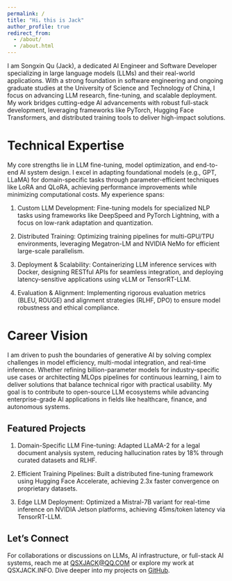 ```yaml
---
permalink: /
title: "Hi，this is Jack"
author_profile: true
redirect_from: 
  - /about/
  - /about.html
---
```


I am Songxin Qu (Jack), a dedicated AI Engineer and Software Developer specializing in large language models (LLMs) and their real-world applications. With a strong foundation in software engineering and ongoing graduate studies at the University of Science and Technology of China, I focus on advancing LLM research, fine-tuning, and scalable deployment. My work bridges cutting-edge AI advancements with robust full-stack development, leveraging frameworks like PyTorch, Hugging Face Transformers, and distributed training tools to deliver high-impact solutions.



Technical Expertise
======
My core strengths lie in LLM fine-tuning, model optimization, and end-to-end AI system design. I excel in adapting foundational models (e.g., GPT, LLaMA) for domain-specific tasks through parameter-efficient techniques like LoRA and QLoRA, achieving performance improvements while minimizing computational costs. My experience spans:
1. Custom LLM Development: Fine-tuning models for specialized NLP tasks using frameworks like DeepSpeed and PyTorch Lightning, with a focus on low-rank adaptation and quantization.

2. Distributed Training: Optimizing training pipelines for multi-GPU/TPU environments, leveraging Megatron-LM and NVIDIA NeMo for efficient large-scale parallelism.

3. Deployment & Scalability: Containerizing LLM inference services with Docker, designing RESTful APIs for seamless integration, and deploying latency-sensitive applications using vLLM or TensorRT-LLM.

4. Evaluation & Alignment: Implementing rigorous evaluation metrics (BLEU, ROUGE) and alignment strategies (RLHF, DPO) to ensure model robustness and ethical compliance.

Career Vision
======
I am driven to push the boundaries of generative AI by solving complex challenges in model efficiency, multi-modal integration, and real-time inference. Whether refining billion-parameter models for industry-specific use cases or architecting MLOps pipelines for continuous learning, I aim to deliver solutions that balance technical rigor with practical usability. My goal is to contribute to open-source LLM ecosystems while advancing enterprise-grade AI applications in fields like healthcare, finance, and autonomous systems.

Featured Projects
------
1. Domain-Specific LLM Fine-tuning: Adapted LLaMA-2 for a legal document analysis system, reducing hallucination rates by 18% through curated datasets and RLHF.

2. Efficient Training Pipelines: Built a distributed fine-tuning framework using Hugging Face Accelerate, achieving 2.3x faster convergence on proprietary datasets.

3. Edge LLM Deployment: Optimized a Mistral-7B variant for real-time inference on NVIDIA Jetson platforms, achieving 45ms/token latency via TensorRT-LLM.
  

Let’s Connect
------
For collaborations or discussions on LLMs, AI infrastructure, or full-stack AI systems, reach me at QSXJACK@QQ.COM or explore my work at QSXJACK.INFO. Dive deeper into my projects on [GitHub]([https://qsxustc.](https://github.com/qsxustc)).
<!-- 
**Markdown generator**

The repository includes [a set of Jupyter notebooks](https://github.com/academicpages/academicpages.github.io/tree/master/markdown_generator
) that converts a CSV containing structured data about talks or presentations into individual markdown files that will be properly formatted for the Academic Pages template. The sample CSVs in that directory are the ones I used to create my own personal website at stuartgeiger.com. My usual workflow is that I keep a spreadsheet of my publications and talks, then run the code in these notebooks to generate the markdown files, then commit and push them to the GitHub repository.

How to edit your site's GitHub repository
------
Many people use a git client to create files on their local computer and then push them to GitHub's servers. If you are not familiar with git, you can directly edit these configuration and markdown files directly in the github.com interface. Navigate to a file (like [this one](https://github.com/academicpages/academicpages.github.io/blob/master/_talks/2012-03-01-talk-1.md) and click the pencil icon in the top right of the content preview (to the right of the "Raw | Blame | History" buttons). You can delete a file by clicking the trashcan icon to the right of the pencil icon. You can also create new files or upload files by navigating to a directory and clicking the "Create new file" or "Upload files" buttons. 

Example: editing a markdown file for a talk
![Editing a markdown file for a talk](/images/editing-talk.png)

For more info
------
More info about configuring Academic Pages can be found in [the guide](https://academicpages.github.io/markdown/), the [growing wiki](https://github.com/academicpages/academicpages.github.io/wiki), and you can always [ask a question on GitHub](https://github.com/academicpages/academicpages.github.io/discussions). The [guides for the Minimal Mistakes theme](https://mmistakes.github.io/minimal-mistakes/docs/configuration/) (which this theme was forked from) might also be helpful. -->
